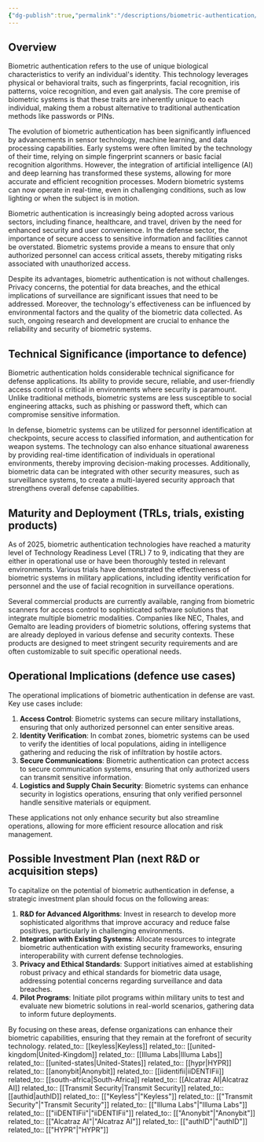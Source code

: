 ```yaml
---
{"dg-publish":true,"permalink":"/descriptions/biometric-authentication/","title":"biometric authentication","tags":["authentication","biometrics","security","tech","trl-3"]}
---
```


## Overview
Biometric authentication refers to the use of unique biological characteristics to verify an individual's identity. This technology leverages physical or behavioral traits, such as fingerprints, facial recognition, iris patterns, voice recognition, and even gait analysis. The core premise of biometric systems is that these traits are inherently unique to each individual, making them a robust alternative to traditional authentication methods like passwords or PINs.

The evolution of biometric authentication has been significantly influenced by advancements in sensor technology, machine learning, and data processing capabilities. Early systems were often limited by the technology of their time, relying on simple fingerprint scanners or basic facial recognition algorithms. However, the integration of artificial intelligence (AI) and deep learning has transformed these systems, allowing for more accurate and efficient recognition processes. Modern biometric systems can now operate in real-time, even in challenging conditions, such as low lighting or when the subject is in motion.

Biometric authentication is increasingly being adopted across various sectors, including finance, healthcare, and travel, driven by the need for enhanced security and user convenience. In the defense sector, the importance of secure access to sensitive information and facilities cannot be overstated. Biometric systems provide a means to ensure that only authorized personnel can access critical assets, thereby mitigating risks associated with unauthorized access.

Despite its advantages, biometric authentication is not without challenges. Privacy concerns, the potential for data breaches, and the ethical implications of surveillance are significant issues that need to be addressed. Moreover, the technology's effectiveness can be influenced by environmental factors and the quality of the biometric data collected. As such, ongoing research and development are crucial to enhance the reliability and security of biometric systems.

## Technical Significance (importance to defence)
Biometric authentication holds considerable technical significance for defense applications. Its ability to provide secure, reliable, and user-friendly access control is critical in environments where security is paramount. Unlike traditional methods, biometric systems are less susceptible to social engineering attacks, such as phishing or password theft, which can compromise sensitive information.

In defense, biometric systems can be utilized for personnel identification at checkpoints, secure access to classified information, and authentication for weapon systems. The technology can also enhance situational awareness by providing real-time identification of individuals in operational environments, thereby improving decision-making processes. Additionally, biometric data can be integrated with other security measures, such as surveillance systems, to create a multi-layered security approach that strengthens overall defense capabilities.

## Maturity and Deployment (TRLs, trials, existing products)
As of 2025, biometric authentication technologies have reached a maturity level of Technology Readiness Level (TRL) 7 to 9, indicating that they are either in operational use or have been thoroughly tested in relevant environments. Various trials have demonstrated the effectiveness of biometric systems in military applications, including identity verification for personnel and the use of facial recognition in surveillance operations.

Several commercial products are currently available, ranging from biometric scanners for access control to sophisticated software solutions that integrate multiple biometric modalities. Companies like NEC, Thales, and Gemalto are leading providers of biometric solutions, offering systems that are already deployed in various defense and security contexts. These products are designed to meet stringent security requirements and are often customizable to suit specific operational needs.

## Operational Implications (defence use cases)
The operational implications of biometric authentication in defense are vast. Key use cases include:

1. **Access Control**: Biometric systems can secure military installations, ensuring that only authorized personnel can enter sensitive areas.
2. **Identity Verification**: In combat zones, biometric systems can be used to verify the identities of local populations, aiding in intelligence gathering and reducing the risk of infiltration by hostile actors.
3. **Secure Communications**: Biometric authentication can protect access to secure communication systems, ensuring that only authorized users can transmit sensitive information.
4. **Logistics and Supply Chain Security**: Biometric systems can enhance security in logistics operations, ensuring that only verified personnel handle sensitive materials or equipment.

These applications not only enhance security but also streamline operations, allowing for more efficient resource allocation and risk management.

## Possible Investment Plan (next R&D or acquisition steps)
To capitalize on the potential of biometric authentication in defense, a strategic investment plan should focus on the following areas:

1. **R&D for Advanced Algorithms**: Invest in research to develop more sophisticated algorithms that improve accuracy and reduce false positives, particularly in challenging environments.
2. **Integration with Existing Systems**: Allocate resources to integrate biometric authentication with existing security frameworks, ensuring interoperability with current defense technologies.
3. **Privacy and Ethical Standards**: Support initiatives aimed at establishing robust privacy and ethical standards for biometric data usage, addressing potential concerns regarding surveillance and data breaches.
4. **Pilot Programs**: Initiate pilot programs within military units to test and evaluate new biometric solutions in real-world scenarios, gathering data to inform future deployments.

By focusing on these areas, defense organizations can enhance their biometric capabilities, ensuring that they remain at the forefront of security technology.
related_to:: [[keyless\|Keyless]]
related_to:: [[united-kingdom\|United-Kingdom]]
related_to:: [[Illuma Labs\|Illuma Labs]]
related_to:: [[united-states\|United-States]]
related_to:: [[hypr\|HYPR]]
related_to:: [[anonybit\|Anonybit]]
related_to:: [[iidentifii\|iiDENTIFii]]
related_to:: [[south-africa\|South-Africa]]
related_to:: [[Alcatraz AI\|Alcatraz AI]]
related_to:: [[Transmit Security\|Transmit Security]]
related_to:: [[authid\|authID]]
related_to:: [["Keyless"\|"Keyless"]]
related_to:: [["Transmit Security"\|"Transmit Security"]]
related_to:: [["Illuma Labs"\|"Illuma Labs"]]
related_to:: [["iiDENTIFii"\|"iiDENTIFii"]]
related_to:: [["Anonybit"\|"Anonybit"]]
related_to:: [["Alcatraz AI"\|"Alcatraz AI"]]
related_to:: [["authID"\|"authID"]]
related_to:: [["HYPR"\|"HYPR"]]
